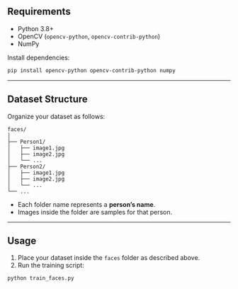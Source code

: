 ## Requirements

* Python 3.8+
* OpenCV (`opencv-python`, `opencv-contrib-python`)
* NumPy

Install dependencies:

```bash
pip install opencv-python opencv-contrib-python numpy
```

---

## Dataset Structure

Organize your dataset as follows:

```
faces/
│
├── Person1/
│   ├── image1.jpg
│   ├── image2.jpg
│   └── ...
├── Person2/
│   ├── image1.jpg
│   ├── image2.jpg
│   └── ...
└── ...
```

* Each folder name represents a **person’s name**.
* Images inside the folder are samples for that person.

---

## Usage

1. Place your dataset inside the `faces` folder as described above.
2. Run the training script:

```bash
python train_faces.py
```

